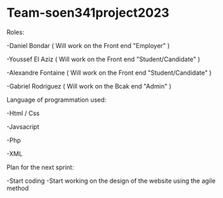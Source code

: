 # Team-soen341project2023


Roles: 

-Daniel Bondar ( Will work on the Front end "Employer" )

-Youssef El Aziz ( Will work on the Front end "Student/Candidate" ) 

-Alexandre Fontaine ( Will work on the Front end "Student/Candidate" )

-Gabriel Rodriguez ( Will work on the Bcak end "Admin" )


Language of programmation used: 

-Html / Css

-Javsacript

-Php

-XML


Plan for the next sprint:

-Start coding 
-Start working on the design of the website using the agile method
